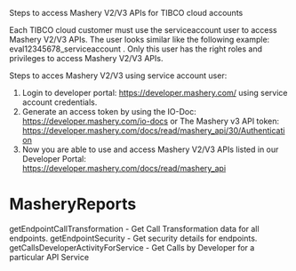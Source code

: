 
Steps to access Mashery V2/V3 APIs for TIBCO cloud accounts

Each TIBCO cloud customer must use the serviceaccount user to access Mashery V2/V3 APIs.
The user looks similar like the following example: eval12345678_serviceaccount .
Only this user has the right roles and privileges to access Mashery V2/V3 APIs.

Steps to acces Mashery V2/V3 using service account user:
1. Login to developer portal: https://developer.mashery.com/ using service account credentials.
2. Generate an access token by using the IO-Doc: https://developer.mashery.com/io-docs or The Mashery v3 API token: https://developer.mashery.com/docs/read/mashery_api/30/Authentication 
3. Now you are able to use and access Mashery V2/V3 APIs listed in our Developer Portal: https://developer.mashery.com/docs/read/mashery_api


# MasheryReports

getEndpointCallTransformation - Get Call Transformation data for all endpoints.
getEndpointSecurity - Get security details for endpoints.
getCallsDeveloperActivityForService - Get Calls by Developer for a particular API Service

